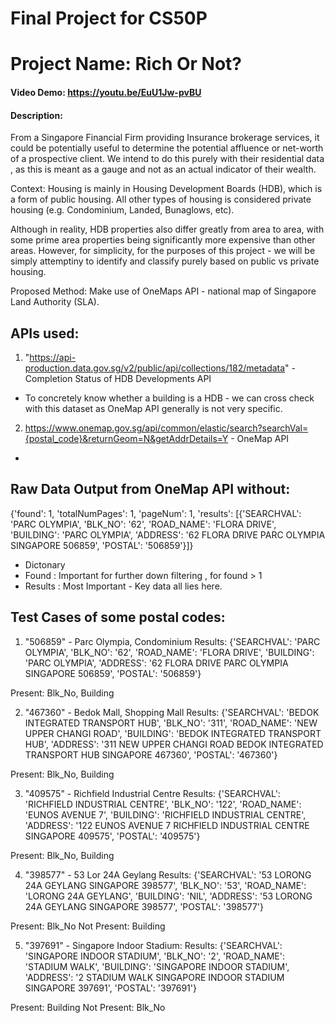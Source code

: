 # Final Project for CS50P

# Project Name: Rich Or Not?

#### Video Demo: <https://youtu.be/EuU1Jw-pvBU>

#### Description:

From a Singapore Financial Firm providing Insurance brokerage services, it could be potentially useful to determine the potential affluence or net-worth of a prospective client. We intend to do this purely with their residential data , as this is meant as a gauge and not as an actual indicator of their wealth.

Context:
Housing is mainly in Housing Development Boards (HDB), which is a form of public housing. All other types of housing is considered private housing (e.g. Condominium, Landed, Bunaglows, etc).

Although in reality, HDB properties also differ greatly from area to area, with some prime area properties being significantly more expensive than other areas. However, for simplicity, for the purposes of this project - we will be simply attemptiny to identify and classify purely based on public vs private housing.

Proposed Method:
Make use of OneMaps API - national map of Singapore Land Authority (SLA).

## APIs used:

1. "https://api-production.data.gov.sg/v2/public/api/collections/182/metadata" - Completion Status of HDB Developments API

- To concretely know whether a building is a HDB - we can cross check with this dataset as OneMap API generally is not very specific.

2. https://www.onemap.gov.sg/api/common/elastic/search?searchVal={postal_code}&returnGeom=N&getAddrDetails=Y - OneMap API

-

## Raw Data Output from OneMap API without:

{'found': 1, 'totalNumPages': 1, 'pageNum': 1, 'results': [{'SEARCHVAL': 'PARC OLYMPIA', 'BLK_NO': '62', 'ROAD_NAME': 'FLORA DRIVE', 'BUILDING': 'PARC OLYMPIA', 'ADDRESS': '62 FLORA DRIVE PARC OLYMPIA SINGAPORE 506859', 'POSTAL': '506859'}]}

- Dictonary
- Found : Important for further down filtering , for found > 1
- Results : Most Important - Key data all lies here.

## Test Cases of some postal codes:

1. "506859" - Parc Olympia, Condominium
   Results:
   {'SEARCHVAL': 'PARC OLYMPIA', 'BLK_NO': '62', 'ROAD_NAME': 'FLORA DRIVE', 'BUILDING': 'PARC OLYMPIA', 'ADDRESS': '62 FLORA DRIVE PARC OLYMPIA SINGAPORE 506859', 'POSTAL': '506859'}

Present: Blk_No, Building

2. "467360" - Bedok Mall, Shopping Mall
   Results:
   {'SEARCHVAL': 'BEDOK INTEGRATED TRANSPORT HUB', 'BLK_NO': '311', 'ROAD_NAME': 'NEW UPPER CHANGI ROAD', 'BUILDING': 'BEDOK INTEGRATED TRANSPORT HUB', 'ADDRESS': '311 NEW UPPER CHANGI ROAD BEDOK INTEGRATED TRANSPORT HUB SINGAPORE 467360', 'POSTAL': '467360'}

Present: Blk_No, Building

3. "409575" - Richfield Industrial Centre
   Results:
   {'SEARCHVAL': 'RICHFIELD INDUSTRIAL CENTRE', 'BLK_NO': '122', 'ROAD_NAME': 'EUNOS AVENUE 7', 'BUILDING': 'RICHFIELD INDUSTRIAL CENTRE', 'ADDRESS': '122 EUNOS AVENUE 7 RICHFIELD INDUSTRIAL CENTRE SINGAPORE 409575', 'POSTAL': '409575'}

Present: Blk_No, Building

4. "398577" - 53 Lor 24A Geylang
   Results: {'SEARCHVAL': '53 LORONG 24A GEYLANG SINGAPORE 398577', 'BLK_NO': '53', 'ROAD_NAME': 'LORONG 24A GEYLANG', 'BUILDING': 'NIL', 'ADDRESS': '53 LORONG 24A GEYLANG SINGAPORE 398577', 'POSTAL': '398577'}

Present: Blk_No
Not Present: Building

5. "397691" - Singapore Indoor Stadium:
   Results: {'SEARCHVAL': 'SINGAPORE INDOOR STADIUM', 'BLK_NO': '2', 'ROAD_NAME': 'STADIUM WALK', 'BUILDING': 'SINGAPORE INDOOR STADIUM', 'ADDRESS': '2 STADIUM WALK SINGAPORE INDOOR STADIUM SINGAPORE 397691', 'POSTAL': '397691'}

Present: Building
Not Present: Blk_No
